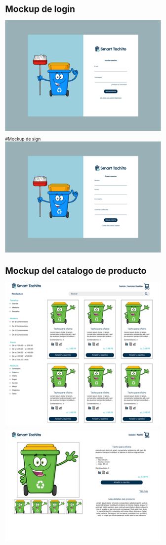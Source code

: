 # Mockup de login
![login](./login.png)

#Mockup de sign
![sign](./sign.png)

# Mockup del catalogo de producto
![sign](./catalogo.png)

![sign](./Detalle_de_producto.png)
